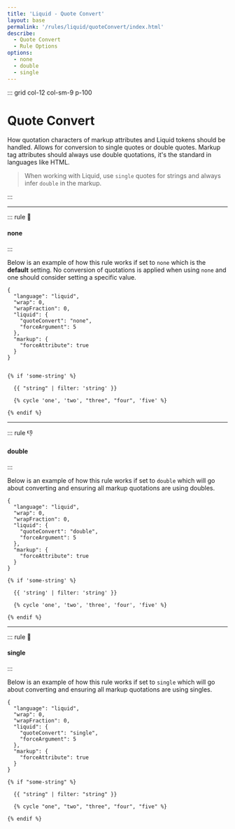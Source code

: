 ```yaml
---
title: 'Liquid - Quote Convert'
layout: base
permalink: '/rules/liquid/quoteConvert/index.html'
describe:
  - Quote Convert
  - Rule Options
options:
  - none
  - double
  - single
---
```


::: grid col-12 col-sm-9 p-100

# Quote Convert

How quotation characters of markup attributes and Liquid tokens should be handled. Allows for conversion to single quotes or double quotes. Markup tag attributes should always use double quotations, it's the standard in languages like HTML.

> When working with Liquid, use `single` quotes for strings and always infer `double` in the markup.

:::

---

::: rule 🤡

#### none

:::

Below is an example of how this rule works if set to `none` which is the **default** setting. No conversion of quotations is applied when using `none` and one should consider setting a specific value.

```json:rules
{
  "language": "liquid",
  "wrap": 0,
  "wrapFraction": 0,
  "liquid": {
    "quoteConvert": "none",
    "forceArgument": 5
  },
  "markup": {
    "forceAttribute": true
  }
}
```

<!-- prettier-ignore -->
```liquid

{% if 'some-string' %}

  {{ "string" | filter: 'string' }}

  {% cycle 'one', 'two', "three", "four", 'five' %}

{% endif %}

```

---

::: rule 👎

#### double

:::

Below is an example of how this rule works if set to `double` which will go about converting and ensuring all markup quotations are using doubles.

```json:rules
{
  "language": "liquid",
  "wrap": 0,
  "wrapFraction": 0,
  "liquid": {
    "quoteConvert": "double",
    "forceArgument": 5
  },
  "markup": {
    "forceAttribute": true
  }
}
```

<!-- prettier-ignore -->
```liquid
{% if 'some-string' %}

  {{ 'string' | filter: 'string' }}

  {% cycle 'one', 'two', 'three', 'four', 'five' %}

{% endif %}
```

---

::: rule 🙌

#### single

:::

Below is an example of how this rule works if set to `single` which will go about converting and ensuring all markup quotations are using singles.

```json:rules
{
  "language": "liquid",
  "wrap": 0,
  "wrapFraction": 0,
  "liquid": {
    "quoteConvert": "single",
    "forceArgument": 5
  },
  "markup": {
    "forceAttribute": true
  }
}
```

<!-- prettier-ignore -->
```liquid
{% if "some-string" %}

  {{ "string" | filter: "string" }}

  {% cycle "one", "two", "three", "four", "five" %}

{% endif %}
```
